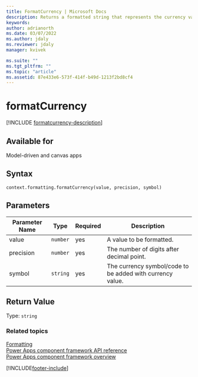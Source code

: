 ```yaml
---
title: FormatCurrency | Microsoft Docs
description: Returns a formatted string that represents the currency value after being formatted.
keywords:
author: adrianorth
ms.date: 03/07/2022
ms.author: jdaly
ms.reviewer: jdaly
manager: kvivek

ms.suite: ""
ms.tgt_pltfrm: ""
ms.topic: "article"
ms.assetid: 87e433e6-573f-414f-b49d-1213f2bd8cf4
---
```


# formatCurrency

[!INCLUDE [formatcurrency-description](includes/formatcurrency-description.md)]

## Available for 

Model-driven and canvas apps

## Syntax

`context.formatting.formatCurrency(value, precision, symbol)`

## Parameters

| Parameter Name|Type|Required|Description|
| ------------- |----|--------|-----------|
|value|`number`|yes| A value to be formatted.|
|precision|`number`|yes| The number of digits after decimal point.|
|symbol|`string`|yes| The currency symbol/code to be added with currency value.|

## Return Value

Type: `string`


### Related topics

[Formatting](../formatting.md)<br/>
[Power Apps component framework API reference](../../reference/index.md)<br/>
[Power Apps component framework overview](../../overview.md)

[!INCLUDE[footer-include](../../../../includes/footer-banner.md)]